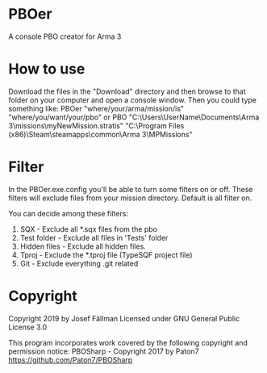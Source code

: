 # PBOer
A console PBO creator for Arma 3

# How to use
Download the files in the "Download" directory and then browse to that folder on your computer and open a console window. Then you could type something like:
PBOer "where/your/arma/mission/is" "where/you/want/your/pbo"
or
PBO "C:\Users\UserName\Documents\Arma 3\missions\myNewMission.stratis" "C:\Program Files (x86)\Steam\steamapps\common\Arma 3\MPMissions"

# Filter
In the PBOer.exe.config you'll be able to turn some filters on or off. These filters will exclude files from your mission directory. Default is all filter on.

You can decide among these filters:
  1. SQX - Exclude all *.sqx files from the pbo
  2. Test folder - Exclude all files in 'Tests' folder
  3. Hidden files - Exclude all hidden files.
  4. Tproj - Exclude the *.tproj file (TypeSQF project file)
  5. Git - Exclude everything .git related

# Copyright
Copyright 2019 by Josef Fällman
Licensed under GNU General Public License 3.0

This program incorporates work covered by the following copyright and permission notice: 
PBOSharp - Copyright 2017 by Paton7 <https://github.com/Paton7/PBOSharp>

